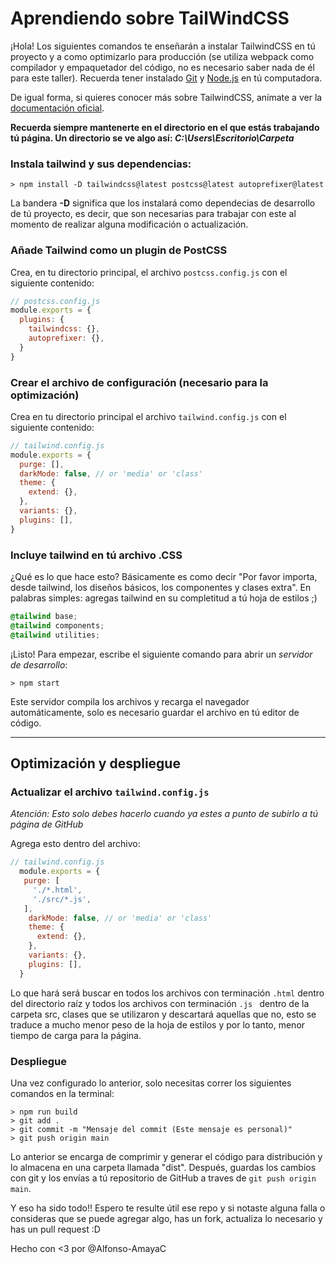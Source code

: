 # Aprendiendo sobre TailWindCSS

¡Hola! Los siguientes comandos te enseñarán a instalar TailwindCSS en tú proyecto y a como optimizarlo para producción (se utiliza webpack como compilador y empaquetador del código, no es necesario saber nada de él para este taller).
Recuerda tener instalado [Git](https://git-scm.com/) y [Node.js](https://nodejs.org/es/) en tú computadora.

De igual forma, si quieres conocer más  sobre TailwindCSS, anímate a ver la [documentación oficial](https://tailwindcss.com/docs/installation).

**Recuerda siempre mantenerte en el directorio en el que estás trabajando tú página. Un directorio se ve algo así: *C:\\Users\\Escritorio\\Carpeta***

### **Instala tailwind y sus dependencias:**

```console
> npm install -D tailwindcss@latest postcss@latest autoprefixer@latest
```
La bandera **-D** significa que los instalará como dependecias de desarrollo de tú proyecto, es decir, que son necesarias para trabajar con este al momento de realizar alguna modificación o actualización.

### **Añade Tailwind como un plugin de PostCSS**

Crea, en tu directorio principal, el archivo `postcss.config.js` con el siguiente contenido:
```javascript
// postcss.config.js
module.exports = {
  plugins: {
    tailwindcss: {},
    autoprefixer: {},
  }
}
```
### **Crear el archivo de configuración (necesario para la optimización)**
Crea en tu directorio principal el archivo `tailwind.config.js` con el siguiente contenido:
```javascript
// tailwind.config.js
module.exports = {
  purge: [],
  darkMode: false, // or 'media' or 'class'
  theme: {
    extend: {},
  },
  variants: {},
  plugins: [],
}
```

### **Incluye tailwind en tú archivo .CSS**
¿Qué es lo que hace esto? Básicamente es como decir "Por favor importa, desde tailwind, los diseños básicos, los componentes y clases extra". En palabras simples: agregas tailwind en su completitud a tú hoja de estilos ;)

```css
@tailwind base;
@tailwind components;
@tailwind utilities;
```
¡Listo! Para empezar, escribe el siguiente comando para abrir un *servidor de desarrollo*:

```console
> npm start
```
Este servidor compila los archivos y recarga el navegador automáticamente, solo es necesario guardar el archivo en tú editor de código.

----------
## **Optimización y despliegue**

### **Actualizar el archivo `tailwind.config.js`**
*Atención: Esto solo debes hacerlo cuando ya estes a punto de subirlo a tú página de GitHub* 

Agrega esto dentro del archivo:

```javascript
// tailwind.config.js
  module.exports = {
   purge: [
     './*.html',
     './src/*.js',
   ],
    darkMode: false, // or 'media' or 'class'
    theme: {
      extend: {},
    },
    variants: {},
    plugins: [],
  }
```
Lo que hará será buscar en todos los archivos con terminación `.html` dentro del directorio raíz y todos los archivos con terminación `.js ` dentro de la carpeta src, clases que se utilizaron y descartará aquellas que no, esto se traduce a mucho menor peso de la hoja de estilos y por lo tanto, menor tiempo de carga para la página. 

### Despliegue

Una vez configurado lo anterior, solo necesitas correr los siguientes comandos en la terminal:
```console
> npm run build
> git add .
> git commit -m "Mensaje del commit (Este mensaje es personal)"
> git push origin main
```
Lo anterior se encarga de comprimir y generar el código para distribución y lo almacena en una carpeta llamada "dist". Después, guardas los cambios con git y los envías a tú repositorio de GitHub a traves de `git push origin main`.

Y eso ha sido todo!! Espero te resulte útil ese repo y si notaste alguna falla o consideras que se puede agregar algo, has un fork, actualiza lo necesario y has un pull request :D

Hecho con <3 por @Alfonso-AmayaC